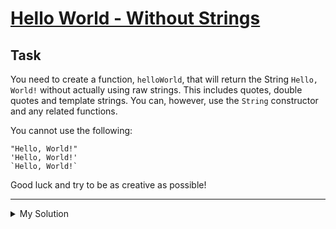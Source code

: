 # [Hello World - Without Strings](https://www.codewars.com/kata/584c7b1e2cb5e1a727000047)

## Task

You need to create a function, `helloWorld`, that will return the String `Hello, World!` without actually using raw
strings. This includes quotes, double quotes and template strings. You can, however, use the `String` constructor and
any related functions.

You cannot use the following:

    "Hello, World!"
    'Hello, World!'
    `Hello, World!`

Good luck and try to be as creative as possible!

---

<details><summary>My Solution</summary>

```js
const helloWorld = () => {
  return String.fromCharCode(
    72,
    101,
    108,
    108,
    111,
    44,
    32,
    87,
    111,
    114,
    108,
    100,
    33,
  );
};
```

</details>
